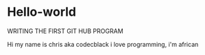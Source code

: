 # Hello-world
WRITING THE FIRST GIT HUB PROGRAM

Hi my name is chris aka codecblack i love programming, i'm african
